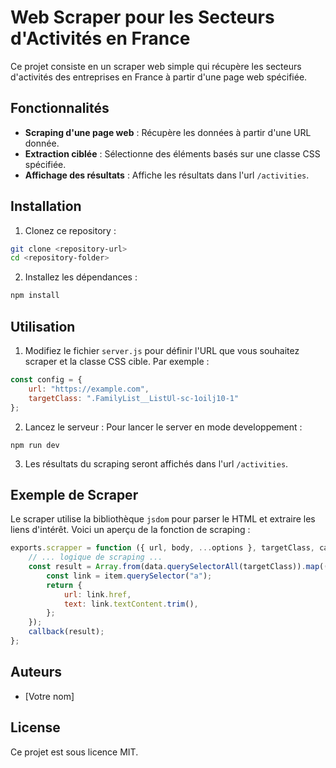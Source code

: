 # Web Scraper pour les Secteurs d'Activités en France

Ce projet consiste en un scraper web simple qui récupère les secteurs d'activités des entreprises en France à partir d'une page web spécifiée.

## Fonctionnalités

- **Scraping d'une page web** : Récupère les données à partir d'une URL donnée.
- **Extraction ciblée** : Sélectionne des éléments basés sur une classe CSS spécifiée.
- **Affichage des résultats** : Affiche les résultats dans l'url `/activities`.

## Installation

1. Clonez ce repository :
```bash
git clone <repository-url>
cd <repository-folder>
```

2. Installez les dépendances :
```bash
npm install
```

## Utilisation

1. Modifiez le fichier `server.js` pour définir l'URL que vous souhaitez scraper et la classe CSS cible. Par exemple :
```javascript
const config = {
    url: "https://example.com",
    targetClass: ".FamilyList__ListUl-sc-1oilj10-1"
};
```

2. Lancez le serveur :
Pour lancer le server en mode developpement : 
```
npm run dev
```

3. Les résultats du scraping seront affichés dans l'url `/activities`.

## Exemple de Scraper

Le scraper utilise la bibliothèque `jsdom` pour parser le HTML et extraire les liens d'intérêt. Voici un aperçu de la fonction de scraping :

```javascript
exports.scrapper = function ({ url, body, ...options }, targetClass, callback) {
    // ... logique de scraping ...
    const result = Array.from(data.querySelectorAll(targetClass)).map((item) => {
        const link = item.querySelector("a");
        return {
            url: link.href,
            text: link.textContent.trim(),
        };
    });
    callback(result);
};
```

## Auteurs

- [Votre nom]

## License

Ce projet est sous licence MIT.

